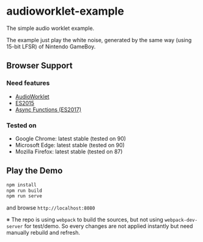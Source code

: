 # audioworklet-example

The simple audio worklet example.

The example just play the white noise, generated by the same way
(using 15-bit LFSR) of Nintendo GameBoy.


## Browser Support

### Need features
- [AudioWorklet](https://caniuse.com/?search=AudioWorklet)
- [ES2015](https://caniuse.com/?search=ES6)
- [Async Functions (ES2017)](https://caniuse.com/?search=async%20functions)

### Tested on
- Google Chrome: latest stable (tested on 90)
- Microsoft Edge: latest stable (tested on 90)
- Mozilla Firefox: latest stable (tested on 87)

## Play the Demo

```bash
npm install
npm run build
npm run serve
```

and browse `http://localhost:8080`

※ The repo is using `webpack` to build the sources,
but not using `webpack-dev-server` for test/demo.
So every changes are not applied instantly
but need manually rebuild and refresh.